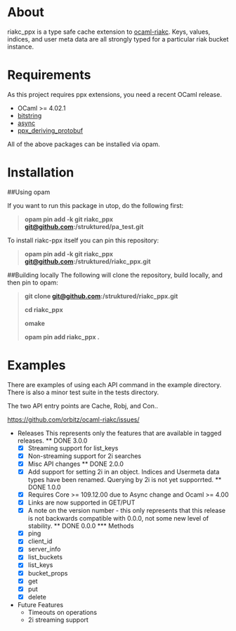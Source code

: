 # About

riakc_ppx is a type safe cache extension to [ocaml-riakc](https://github.com/orbitz/ocaml-riakc). Keys, values,
indices, and user meta data are all strongly typed for a particular riak bucket instance.

# Requirements

As this project requires ppx extensions, you need a recent OCaml release.

 - OCaml >= 4.02.1
 - [bitstring](https://code.google.com/p/bitstring/)
 - [async](https://github.com/janestree/async)
 - [ppx\_deriving\_protobuf](https://github.com/whitequark/ppx_deriving_protobuf)

All of the above packages can be installed via opam.

# Installation

##Using opam

If you want to run this package in utop, do the following first:

> **opam pin add -k git riakc\_ppx git@github.com:/struktured/pa\_test.git**
> 

To install riakc-ppx itself you can pin this repository:

> **opam pin add -k git riakc_ppx git@github.com:/struktured/riakc\_ppx.git**

##Building locally
The following will clone the repository, build locally, and then pin to opam:

> **git clone git@github.com:/struktured/riakc\_ppx.git**
> 
> **cd riakc\_ppx**
> 
> **omake**
> 
> **opam pin add riakc\_ppx .**
> 

# Examples

There are examples of using each API command in the example directory.  There is also a minor test suite in the tests directory.

The two API entry points are Cache, Robj, and Con..













https://github.com/orbitz/ocaml-riakc/issues/
* Releases
This represents only the features that are available in tagged releases.
** DONE 3.0.0
   - [X] Streaming support for list_keys
   - [X] Non-streaming support for 2i searches
   - [X] Misc API changes
** DONE 2.0.0
   - [X] Add support for setting 2i in an object.  Indices and Usermeta data types have been renamed.  Querying by 2i is not yet supporrted.
** DONE 1.0.0
   - [X] Requires Core >= 109.12.00 due to Async change and Ocaml >= 4.00
   - [X] Links are now supported in GET/PUT
   - [X] A note on the version number - this only represents that this release is not backwards compatible with 0.0.0, not some new level of stability.
** DONE 0.0.0
*** Methods
    - [X] ping
    - [X] client_id
    - [X] server_info
    - [X] list_buckets
    - [X] list_keys
    - [X] bucket_props
    - [X] get
    - [X] put
    - [X] delete
* Future Features
  - Timeouts on operations
  - 2i streaming support

